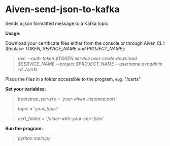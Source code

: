 # Aiven-send-json-to-kafka
 Sends a json formatted message to a Kafka topic


**Usage:**


Download your certificate files either from the console or through Aiven CLI:
(Replace *TOKEN, SERVICE_NAME and PROJECT_NAME*):


> *avn --auth-token $TOKEN service user-creds-download $SERVICE_NAME  --project $PROJECT_NAME --username avnadmin -d ./certs* 

Place the files in a folder accessible to the program, e.g. "/certs"

**Set your variables:**

 
> *bootstrap_servers = 'your-aiven-instance:port'* 

> *topic = 'your_topic'*

> *cert_folder = 'folder-with-your-cert-files'*

**Run the program:**

> *python main.py*
